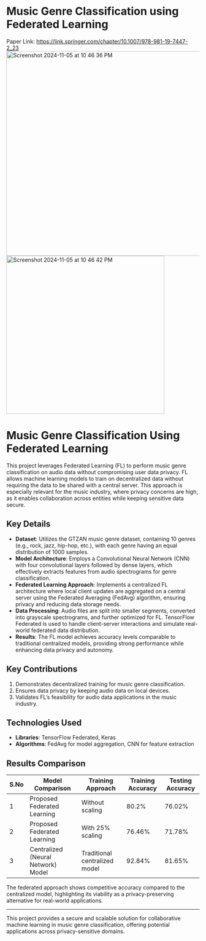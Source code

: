 # Music Genre Classification using Federated Learning

Paper Link: https://link.springer.com/chapter/10.1007/978-981-19-7447-2_23
<img width="533" alt="Screenshot 2024-11-05 at 10 46 36 PM" src="https://github.com/user-attachments/assets/438509d5-48b4-42c6-84ea-727c54608611">
<img width="412" alt="Screenshot 2024-11-05 at 10 46 42 PM" src="https://github.com/user-attachments/assets/cde478e4-035a-41dd-a524-06db81d8ecd3">


# Music Genre Classification Using Federated Learning

This project leverages Federated Learning (FL) to perform music genre classification on audio data without compromising user data privacy. FL allows machine learning models to train on decentralized data without requiring the data to be shared with a central server. This approach is especially relevant for the music industry, where privacy concerns are high, as it enables collaboration across entities while keeping sensitive data secure.

## Key Details

- **Dataset**: Utilizes the GTZAN music genre dataset, containing 10 genres (e.g., rock, jazz, hip-hop, etc.), with each genre having an equal distribution of 1000 samples.
- **Model Architecture**: Employs a Convolutional Neural Network (CNN) with four convolutional layers followed by dense layers, which effectively extracts features from audio spectrograms for genre classification.
- **Federated Learning Approach**: Implements a centralized FL architecture where local client updates are aggregated on a central server using the Federated Averaging (FedAvg) algorithm, ensuring privacy and reducing data storage needs.
- **Data Processing**: Audio files are split into smaller segments, converted into grayscale spectrograms, and further optimized for FL. TensorFlow Federated is used to handle client-server interactions and simulate real-world federated data distribution.
- **Results**: The FL model achieves accuracy levels comparable to traditional centralized models, providing strong performance while enhancing data privacy and autonomy.

## Key Contributions

1. Demonstrates decentralized training for music genre classification.
2. Ensures data privacy by keeping audio data on local devices.
3. Validates FL’s feasibility for audio data applications in the music industry.

## Technologies Used

- **Libraries**: TensorFlow Federated, Keras
- **Algorithms**: FedAvg for model aggregation, CNN for feature extraction

## Results Comparison

| S.No | Model Comparison                   | Training Approach             | Training Accuracy | Testing Accuracy |
|------|------------------------------------|-------------------------------|-------------------|------------------|
| 1    | Proposed Federated Learning        | Without scaling               | 80.2%            | 76.02%          |
| 2    | Proposed Federated Learning        | With 25% scaling              | 76.46%           | 71.78%          |
| 3    | Centralized (Neural Network) Model | Traditional centralized model | 92.84%           | 81.65%          |

The federated approach shows competitive accuracy compared to the centralized model, highlighting its viability as a privacy-preserving alternative for real-world applications.

---

This project provides a secure and scalable solution for collaborative machine learning in music genre classification, offering potential applications across privacy-sensitive domains.
